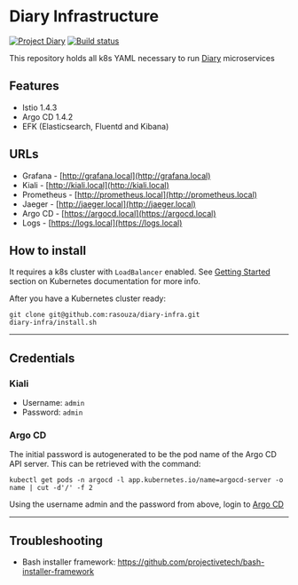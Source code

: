 # Diary Infrastructure
[![Project Diary](https://img.shields.io/badge/project-diary-blue?style=flat-square&logo=git)](https://github.com/users/rasouza/projects/2)
[![Build status](https://img.shields.io/buildkite/a8cf2d43ca14c00c118b574c073f6e0f4e799af56f82a6f836/master?label=deploy&logo=kubernetes&logoColor=white&style=flat-square)](https://buildkite.com/rasouza/diary-deploy)

This repository holds all k8s YAML necessary to run [Diary](https://github.com/users/rasouza/projects/2) microservices

## Features
- Istio 1.4.3
- Argo CD 1.4.2
- EFK (Elasticsearch, Fluentd and Kibana)

## URLs
- Grafana - [http://grafana.local](http://grafana.local)
- Kiali - [http://kiali.local](http://kiali.local)
- Prometheus - [http://prometheus.local](http://prometheus.local)
- Jaeger - [http://jaeger.local](http://jaeger.local)
- Argo CD - [https://argocd.local](https://argocd.local)
- Logs - [https://logs.local](https://logs.local)


## How to install
It requires a k8s cluster with `LoadBalancer` enabled. See [Getting Started](https://kubernetes.io/docs/setup/) section on Kubernetes documentation for more info.

After you have a Kubernetes cluster ready:
```
git clone git@github.com:rasouza/diary-infra.git
diary-infra/install.sh
```

---

## Credentials

### Kiali
- Username: `admin`
- Password: `admin`

### Argo CD
The initial password is autogenerated to be the pod name of the Argo CD API server. This can be retrieved with the command:

```
kubectl get pods -n argocd -l app.kubernetes.io/name=argocd-server -o name | cut -d'/' -f 2
``` 

Using the username admin and the password from above, login to [Argo CD](https://argocd.local)

---

## Troubleshooting
- Bash installer framework: https://github.com/projectivetech/bash-installer-framework
